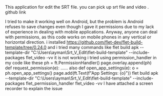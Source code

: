 This  application for edit the SRT file. you can pick up srt file and video .
github link

 I tried to make it working well on Android, but the problem is Android refuses to save changes even though I gave it permissions due to my lack of experience in dealing with mobile applications.
Anyway, anyone can deal with permissions, as this code works on mobile phones in any vertical or horizontal direction.
i installed https://github.com/flet-dev/flet-build-template/tree/0.24.0
 and i tried many commands like
flet build apk --template-dir "C:\Users\ayman\Srt_V_EdIt\flet-build-template" --include-packages  flet_video -vv 
it is not working
i tried using permission_handler in my code like these
ph = ft.PermissionHandler()
page.overlay.append(ph)
def request_permission(e):
      ......
also
def open_app_settings(e):
    o = ph.open_app_settings()
    page.add(ft.Text(f"App Settings: {o}"))
flet build apk --template-dir "C:\Users\ayman\Srt_V_EdIt\flet-build-template" --include-packages flet_permission_handler flet_video -vv
I have attached a screen recorder to explain the issue
